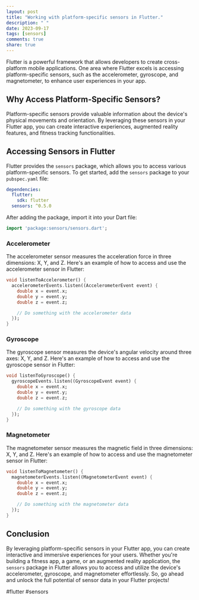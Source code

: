 ```yaml
---
layout: post
title: "Working with platform-specific sensors in Flutter."
description: " "
date: 2023-09-17
tags: [sensors]
comments: true
share: true
---
```


Flutter is a powerful framework that allows developers to create cross-platform mobile applications. One area where Flutter excels is accessing platform-specific sensors, such as the accelerometer, gyroscope, and magnetometer, to enhance user experiences in your app.

## Why Access Platform-Specific Sensors?

Platform-specific sensors provide valuable information about the device's physical movements and orientation. By leveraging these sensors in your Flutter app, you can create interactive experiences, augmented reality features, and fitness tracking functionalities.

## Accessing Sensors in Flutter

Flutter provides the `sensors` package, which allows you to access various platform-specific sensors. To get started, add the `sensors` package to your `pubspec.yaml` file:

```yaml
dependencies:
  flutter:
    sdk: flutter
  sensors: ^0.5.0
```

After adding the package, import it into your Dart file:

```dart
import 'package:sensors/sensors.dart';
```

### Accelerometer

The accelerometer sensor measures the acceleration force in three dimensions: X, Y, and Z. Here's an example of how to access and use the accelerometer sensor in Flutter:

```dart
void listenToAccelerometer() {
  accelerometerEvents.listen((AccelerometerEvent event) {
    double x = event.x;
    double y = event.y;
    double z = event.z;

    // Do something with the accelerometer data
  });
}
```

### Gyroscope

The gyroscope sensor measures the device's angular velocity around three axes: X, Y, and Z. Here's an example of how to access and use the gyroscope sensor in Flutter:

```dart
void listenToGyroscope() {
  gyroscopeEvents.listen((GyroscopeEvent event) {
    double x = event.x;
    double y = event.y;
    double z = event.z;

    // Do something with the gyroscope data
  });
}
```

### Magnetometer

The magnetometer sensor measures the magnetic field in three dimensions: X, Y, and Z. Here's an example of how to access and use the magnetometer sensor in Flutter:

```dart
void listenToMagnetometer() {
  magnetometerEvents.listen((MagnetometerEvent event) {
    double x = event.x;
    double y = event.y;
    double z = event.z;

    // Do something with the magnetometer data
  });
}
```

## Conclusion

By leveraging platform-specific sensors in your Flutter app, you can create interactive and immersive experiences for your users. Whether you're building a fitness app, a game, or an augmented reality application, the `sensors` package in Flutter allows you to access and utilize the device's accelerometer, gyroscope, and magnetometer effortlessly. So, go ahead and unlock the full potential of sensor data in your Flutter projects!

#flutter #sensors